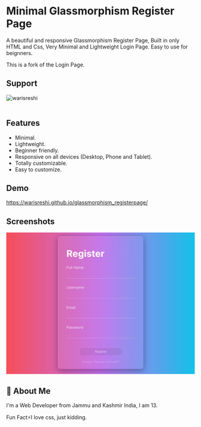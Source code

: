 # Minimal Glassmorphism Register Page

A beautiful and responsive Glassmorphism Register Page, Built in only HTML and Css, Very Minimal and Lightweight Login Page. Easy to use for beignners.

This is a fork of the Login Page.
## Support

<p><a href="https://www.buymeacoffee.com/warisreshi"> <img align="left" src="https://cdn.buymeacoffee.com/buttons/v2/default-yellow.png" height="60" width="250" alt="warisreshi" /></a></p><br><br>

## Features

- Minimal.
- Lightweight.
- Beginner friendly.
- Responsive on all devices (Desktop, Phone and Tablet).
- Totally customizable.
- Easy to customize.

## Demo

https://warisreshi.github.io/glassmorphism_registerpage/


## Screenshots

![Desktop](./screenshots/1.png)


## 🚀 About Me
I'm a Web Developer from Jammu and Kashmir India, I am 13.

Fun Fact⚡I love css, just kidding.
